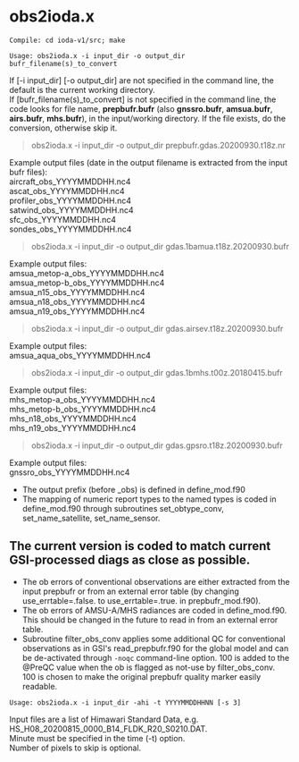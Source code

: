# obs2ioda.x

```
Compile: cd ioda-v1/src; make
```

```
Usage: obs2ioda.x -i input_dir -o output_dir bufr_filename(s)_to_convert
```
If [-i input_dir] [-o output_dir] are not specified in the command line, the default is the current working directory.  
If [bufr_filename(s)_to_convert] is not specified in the command line, the code looks for file name, **prepbufr.bufr** (also **gnssro.bufr**, **amsua.bufr**, **airs.bufr**, **mhs.bufr**), in the input/working directory. If the file exists, do the conversion, otherwise skip it.

> obs2ioda.x -i input_dir -o output_dir prepbufr.gdas.20200930.t18z.nr

Example output files (date in the output filename is extracted from the input bufr files):  
  aircraft_obs_YYYYMMDDHH.nc4  
  ascat_obs_YYYYMMDDHH.nc4  
  profiler_obs_YYYYMMDDHH.nc4  
  satwind_obs_YYYYMMDDHH.nc4  
  sfc_obs_YYYYMMDDHH.nc4  
  sondes_obs_YYYYMMDDHH.nc4  

> obs2ioda.x -i input_dir -o output_dir gdas.1bamua.t18z.20200930.bufr

Example output files:  
  amsua_metop-a_obs_YYYYMMDDHH.nc4  
  amsua_metop-b_obs_YYYYMMDDHH.nc4  
  amsua_n15_obs_YYYYMMDDHH.nc4  
  amsua_n18_obs_YYYYMMDDHH.nc4  
  amsua_n19_obs_YYYYMMDDHH.nc4  

> obs2ioda.x -i input_dir -o output_dir gdas.airsev.t18z.20200930.bufr

Example output files:  
  amsua_aqua_obs_YYYYMMDDHH.nc4  

> obs2ioda.x -i input_dir -o output_dir gdas.1bmhs.t00z.20180415.bufr

Example output files:  
  mhs_metop-a_obs_YYYYMMDDHH.nc4  
  mhs_metop-b_obs_YYYYMMDDHH.nc4  
  mhs_n18_obs_YYYYMMDDHH.nc4  
  mhs_n19_obs_YYYYMMDDHH.nc4  

> obs2ioda.x -i input_dir -o output_dir gdas.gpsro.t18z.20200930.bufr

Example output files:  
  gnssro_obs_YYYYMMDDHH.nc4  

* The output prefix (before _obs) is defined in define_mod.f90
* The mapping of numeric report types to the named types is coded in define_mod.f90
through subroutines set_obtype_conv, set_name_satellite, set_name_sensor.

## The current version is coded to match current GSI-processed diags as close as possible.
* The ob errors of conventional observations are either extracted from the input prepbufr or from an external error table (by changing use_errtable=.false. to use_errtable=.true. in prepbufr_mod.f90).
* The ob errors of AMSU-A/MHS radiances are coded in define_mod.f90. This should be changed in the future to read in from an external error table.
* Subroutine filter_obs_conv applies some additional QC for conventional observations as in GSI's read_prepbufr.f90 for the global model and can be de-activated through ``-noqc`` command-line option.
100 is added to the @PreQC value when the ob is flagged as not-use by filter_obs_conv.  
100 is chosen to make the original prepbufr quality marker easily readable.

```
Usage: obs2ioda.x -i input_dir -ahi -t YYYYMMDDHHNN [-s 3]
```

Input files are a list of Himawari Standard Data, e.g. HS_H08_20200815_0000_B14_FLDK_R20_S0210.DAT.  
Minute must be specified in the time (-t) option.  
Number of pixels to skip is optional.


